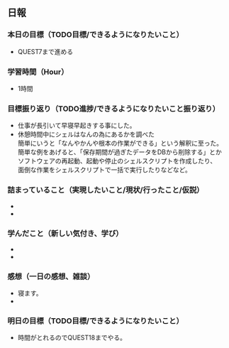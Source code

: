 ## 日報

### 本日の目標（TODO目標/できるようになりたいこと）
- QUEST7まで進める
### 学習時間（Hour）
- 1時間
### 目標振り返り（TODO進捗/できるようになりたいこと振り返り）
- 仕事が長引いて早寝早起きする事にした。
- 休憩時間中にシェルはなんの為にあるかを調べた  
簡単にいうと「なんやかんや根本の作業ができる」という解釈に至った。  
簡単な例をあげると、「保存期間が過ぎたデータをDBから削除する」とか  
ソフトウェアの再起動、起動や停止のシェルスクリプトを作成したり、  
面倒な作業をシェルスクリプトで一括で実行したりなどなど。
### 詰まっていること（実現したいこと/現状/行ったこと/仮説）
- 
- 
### 学んだこと（新しい気付き、学び）
- 
- 
### 感想（一日の感想、雑談）
- 寝ます。
- 
### 明日の目標（TODO目標/できるようになりたいこと）
- 時間がとれるのでQUEST18までやる。